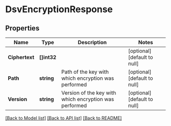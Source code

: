 # DsvEncryptionResponse

## Properties
Name | Type | Description | Notes
------------ | ------------- | ------------- | -------------
**Ciphertext** | **[]int32** |  | [optional] [default to null]
**Path** | **string** | Path of the key with which encryption was performed | [optional] [default to null]
**Version** | **string** | Version of the key with which encryption was performed | [optional] [default to null]

[[Back to Model list]](../README.md#documentation-for-models) [[Back to API list]](../README.md#documentation-for-api-endpoints) [[Back to README]](../README.md)

